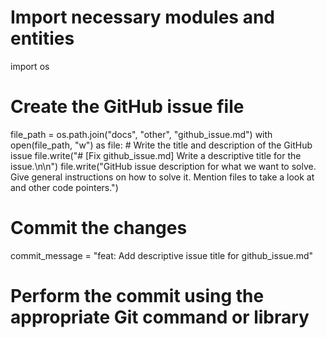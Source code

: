 # Import necessary modules and entities
import os

# Create the GitHub issue file
file_path = os.path.join("docs", "other", "github_issue.md")
with open(file_path, "w") as file:
    # Write the title and description of the GitHub issue
    file.write("# [Fix github_issue.md] Write a descriptive title for the issue.\n\n")
    file.write("GitHub issue description for what we want to solve. Give general instructions on how to solve it. Mention files to take a look at and other code pointers.")

# Commit the changes
commit_message = "feat: Add descriptive issue title for github_issue.md"
# Perform the commit using the appropriate Git command or library
